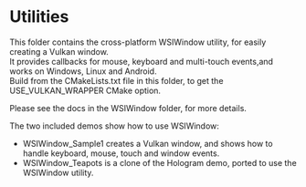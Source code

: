 # Utilities

This folder contains the cross-platform WSIWindow utility, for easily creating a Vulkan window.  
It provides callbacks for mouse, keyboard and multi-touch events,and works on Windows, Linux and Android.  
Build from the CMakeLists.txt file in this folder, to get the USE_VULKAN_WRAPPER CMake option.  

Please see the docs in the WSIWindow folder, for more details.

The two included demos show how to use WSIWindow:

 - WSIWindow_Sample1 creates a Vulkan window, and shows how to handle keyboard, mouse, touch and window events.
 - WSIWindow_Teapots is a clone of the Hologram demo, ported to use the WSIWindow utility.
